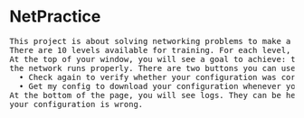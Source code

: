 # NetPractice
<pre>
This project is about solving networking problems to make a network run.
There are 10 levels available for training. For each level, a non-functioning network diagram appears.
At the top of your window, you will see a goal to achieve: the issues to solve so that
the network runs properly. There are two buttons you can use:
  • Check again to verify whether your configuration was correct or not.
  • Get my config to download your configuration whenever you need to.
At the bottom of the page, you will see logs. They can be helpful to understand why
your configuration is wrong.
</pre>

